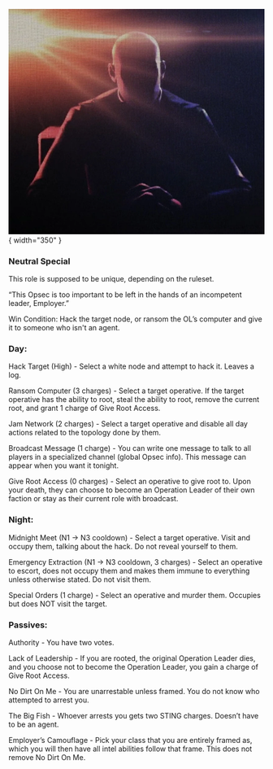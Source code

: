 ![theemployer.png](Images/theemployer.png){ width="350" }

### **Neutral Special**

This role is supposed to be unique, depending on the ruleset.

“This Opsec is too important to be left in the hands of an incompetent leader, Employer.”

Win Condition: Hack the target node, or ransom the OL’s computer and give it to someone who isn't an agent.

### **Day:**

Hack Target (High) - Select a white node and attempt to hack it. Leaves a log.

Ransom Computer (3 charges) - Select a target operative. If the target operative has the ability to root, steal the ability to root, remove the current root, and grant 1 charge of Give Root Access.

Jam Network (2 charges) - Select a target operative and disable all day actions related to the topology done by them.

Broadcast Message (1 charge) - You can write one message to talk to all players in a specialized channel (global Opsec info). This message can appear when you want it tonight.

Give Root Access (0 charges) - Select an operative to give root to. Upon your death, they can choose to become an Operation Leader of their own faction or stay as their current role with broadcast.

### **Night:**

Midnight Meet (N1 -> N3 cooldown) - Select a target operative. Visit and occupy them, talking about the hack. Do not reveal yourself to them.

Emergency Extraction (N1 -> N3 cooldown, 3 charges) - Select an operative to escort, does not occupy them and makes them immune to everything unless otherwise stated. Do not visit them.

Special Orders (1 charge) - Select an operative and murder them. Occupies but does NOT visit the target.

### **Passives:**

Authority - You have two votes.

Lack of Leadership - If you are rooted, the original Operation Leader dies, and you choose not to become the Operation Leader, you gain a charge of Give Root Access.

No Dirt On Me - You are unarrestable unless framed. You do not know who attempted to arrest you.

The Big Fish - Whoever arrests you gets two STING charges. Doesn’t have to be an agent.

Employer’s Camouflage - Pick your class that you are entirely framed as, which you will then have all intel abilities follow that frame. This does not remove No Dirt On Me.